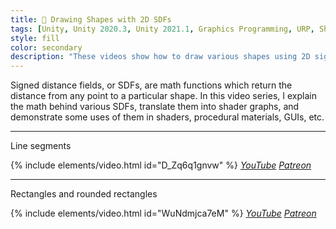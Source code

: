 ```yaml
---
title: 🥢 Drawing Shapes with 2D SDFs
tags: [Unity, Unity 2020.3, Unity 2021.1, Graphics Programming, URP, Shader Graph, HLSL, Shader, Math, SDF]
style: fill
color: secondary 
description: "These videos show how to draw various shapes using 2D signed distance fields in the shader graph."
---
```


Signed distance fields, or SDFs, are math functions which return the distance from any point to a particular shape. In this video series, I explain the math behind various SDFs, translate them into shader graphs, and demonstrate some uses of them in shaders, procedural materials, GUIs, etc.

***

Line segments

{% include elements/video.html id="D_Zq6q1gnvw" %}
*[YouTube](https://youtu.be/D_Zq6q1gnvw) [Patreon](https://www.patreon.com/posts/files-draw-2d-52152629)* 

***

Rectangles and rounded rectangles

{% include elements/video.html id="WuNdmjca7eM" %}
*[YouTube](https://youtu.be/WuNdmjca7eM) [Patreon](https://www.patreon.com/posts/files-drawing-in-52698380)* 
